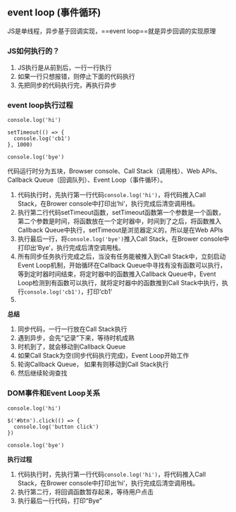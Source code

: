 ## event loop (事件循环)

JS是单线程，异步基于回调实现，==event loop==就是异步回调的实现原理

### JS如何执行的？

1. JS执行是从前到后，一行一行执行
2. 如果一行只想报错，则停止下面的代码执行
3. 先把同步的代码执行完，再执行异步

### event loop执行过程
```
console.log('hi')

setTimeout(() => {
  console.log('cb1')
}, 1000)

console.log('bye')
```
代码运行时分为五块，Browser console、Call Stack（调用栈）、Web APIs、Callback Queue（回调队列）、Event Loop（事件循环）。

1. 代码执行时，先执行第一行代码`console.log('hi')`，将代码推入Call Stack，在Brower console中打印出‘hi’，执行完成后清空调用栈。
2. 执行第二行代码setTimeout函数，setTimeout函数第一个参数是一个函数，第二个参数是时间，将函数放在一个定时器中，时间到了之后，将函数推入Callback Queue中执行，setTimeout是浏览器定义的，所以是在Web APIs
3. 执行最后一行，将`console.log('bye')`推入Call Stack，在Brower console中打印出‘Bye’，执行完成后清空调用栈。
4. 所有同步任务执行完成之后，当没有任务能被推入到Call Stack中，立刻启动Event Loop机制，开始循环在Callback Queue中寻找有没有函数可以执行，等到定时器时间结束，将定时器中的函数推入Callback Queue中，Event Loop检测到有函数可以执行，就将定时器中的函数推到Call Stack中执行，执行`console.log('cb1')`，打印‘cb1’
5. 

**总结**
1. 同步代码，一行一行放在Call Stack执行
2. 遇到异步，会先“记录”下来，等待时机成熟
3. 时机到了，就会移动到Callback Queue
4. 如果Call Stack为空(同步代码执行完成)，Event Loop开始工作
5. 轮询Callback Queue， 如果有则移动到Call Stack执行
6. 然后继续轮询查找

### DOM事件和Event Loop关系

```
console.log('hi')

$('#btn').click(() => {
  console.log('button click')
})

console.log('bye')
```
**执行过程**
1. 代码执行时，先执行第一行代码`console.log('hi')`，将代码推入Call Stack，在Brower console中打印出‘hi’，执行完成后清空调用栈。
2. 执行第二行，将回调函数暂存起来，等待用户点击
3. 执行最后一行代码，打印“Bye”